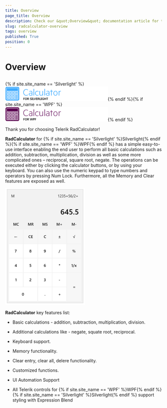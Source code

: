 ```yaml
---
title: Overview
page_title: Overview
description: Check our &quot;Overview&quot; documentation article for the RadCalculator {{ site.framework_name }} control.
slug: radcalculator-overview
tags: overview
published: True
position: 0
---
```


# Overview



## 

{% if site.site_name == 'Silverlight' %}
![Rad Calculator Silverlight](images/RadCalculator_Silverlight.png){% endif %}{% if site.site_name == 'WPF' %}
![Rad Calculator WPF](images/RadCalculator_WPF.png){% endif %}



Thank you for choosing Telerik RadCalculator!

__RadCalculator__ for {% if site.site_name == 'Silverlight' %}Silverlight{% endif %}{% if site.site_name == 'WPF' %}WPF{% endif %} has a simple easy-to-use interface enabling the end user to perform all basic calculations such as addition, subtraction, multiplication, division as well as some more complicated ones – reciprocal, square root, negate. The operations can be executed either by clicking the calculator buttons, or by using your keyboard. You can also use the numeric keypad to type numbers and operators by pressing Num Lock. Furthermore, all the Memory and Clear features are exposed as well.
			  

__![Rad Calculator-Overview](images/RadCalculator-Overview.png)__

__RadCalculator__ key features list:
			  

*  Basic calculations - addition, subtraction, multiplication, division.
				  

*  Additional calculations like - negate, squate root, reciprocal.
				  

*  Keyboard support.
				  

*  Memory functionality.
				  

*  Clear entry, clear all, delere functionality.
				  

*  Customized functions.
				  

*  UI Automation Support
				  

*  All Telerik controls for {% if site.site_name == 'WPF' %}WPF{% endif %}{% if site.site_name == 'Silverlight' %}Silverlight{% endif %} support styling with Expression Blend					  
				  
